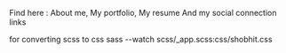 Find here :
About me,
My portfolio,
My resume
And  my social connection links



for converting scss to css
sass --watch scss/_app.scss:css/shobhit.css
